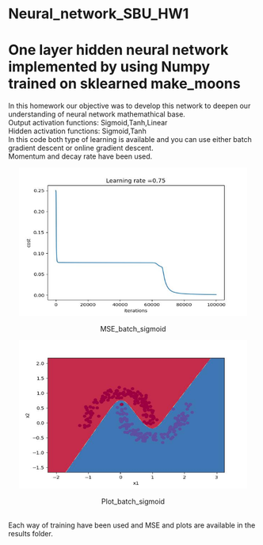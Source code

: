 # Neural_network_SBU_HW1
# One layer hidden neural network implemented by using Numpy trained on sklearned make_moons
In this homework our objective was to develop this network to deepen our understanding of neural network mathemathical base.
<br>
Output activation functions: Sigmoid,Tanh,Linear
<br>
Hidden activation functions: Sigmoid,Tanh
<br>
In this code both type of learning is available and you can use either batch gradient descent or online gradient descent.
<br>
Momentum and decay rate have been used.
<p align="center">
  <img width="460" height="300" src="https://github.com/smrh1379/Neural_network_SBU/blob/Homework_1/results/MSE_batch_sigmoid.jpeg?raw=true">
</p>
<p align="center">
  MSE_batch_sigmoid
</p>
<p align="center">
  <img width="460" height="300" src="https://github.com/smrh1379/Neural_network_SBU/blob/Homework_1/results/plot_batch_sigmoid.jpeg">
</p>
<p align="center">
  Plot_batch_sigmoid
</p>
<br>
Each way of training have been used and MSE and plots are available in the results folder.
